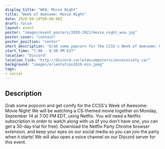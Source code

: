 ```yaml
---
display_title: "WOA: Movie Night"
title: "Week of Awesome: Movie Night"
date: 2020-09-14T00:00:00Z
draft: false
layout: event
poster: "images/event_posters/2020-2021/movie_night_woa.jpg"
poster_cover: "contain"
poster_position: "center"
short_description: "Grab some popcorn for the CCSS's Week of Awesome: CS-themed Movie Night!"
start_time: "7:00 - 8:30 PM EST"
location: "Discord"
location_link: "http://discord.carletoncomputersciencesociety.ca/"
background: "images/orientation2018-min.jpeg"
tags:
- social
---
```


## Description

Grab some popcorn and get comfy for the CCSS's Week of Awesome: Movie Night! We will be watching a CS-themed movie together on Monday, September 14 at 7:00 PM EDT, using Netflix. You will need a Netflix subscription in order to watch along with us (if you don't have one, you can get a 30-day trial for free). Download the Netflix Party Chrome browser extension, and keep your eyes on our social media so you can join the party when it starts! We will also open a voice channel on our Discord server for this event.
